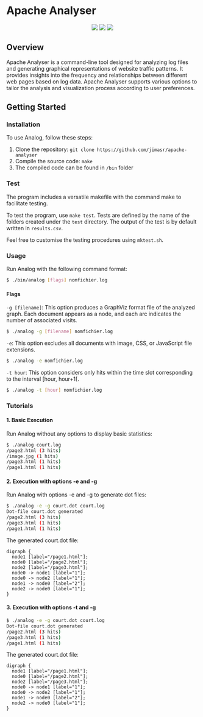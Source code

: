 # Apache Analyser

<p align="center">
<img src="https://badgen.net/badge/Licence/MIT/green?icon=">
<img src="https://badgen.net/badge/Repository/Github/black?icon=github">
<img src="https://badgen.net/badge/Language/C++/blue?icon=c++">
</p>

## Overview

Apache Analyser is a command-line tool designed for analyzing log files and generating graphical representations of website traffic patterns. It provides insights into the frequency and relationships between different web pages based on log data. Apache Analyser supports various options to tailor the analysis and visualization process according to user preferences.

## Getting Started

### Installation

To use Analog, follow these steps:

1. Clone the repository: `git clone https://github.com/jimasr/apache-analyser`
2. Compile the source code: `make`
3. The compiled code can be found in `/bin` folder

### Test

The program includes a versatile makefile with the command make to facilitate testing.

To test the program, use `make test`. 
Tests are defined by the name of the folders created under the `test` directory. The output of the test is by default written in `results.csv`.

Feel free to customise the testing procedures using `mktest.sh`.

### Usage

Run Analog with the following command format:

```bash
$ ./bin/analog [flags] nomfichier.log
```

#### Flags

`-g [filename]`: This option produces a GraphViz format file of the analyzed graph. Each document appears as a node, and each arc indicates the number of associated visits.

```bash
$ ./analog -g [filename] nomfichier.log
```

`-e`: This option excludes all documents with image, CSS, or JavaScript file extensions.

```bash
$ ./analog -e nomfichier.log
```

`-t hour`: This option considers only hits within the time slot corresponding to the interval [hour, hour+1[.

```bash
$ ./analog -t [hour] nomfichier.log
```

### Tutorials

#### 1. Basic Execution

Run Analog without any options to display basic statistics:

```bash
$ ./analog court.log
/page2.html (3 hits)
/image.jpg (1 hits)
/page3.html (1 hits)
/page1.html (1 hits)
```

#### 2. Execution with options -e and -g

Run Analog with options -e and -g to generate dot files:

```bash
$ ./analog -e -g court.dot court.log
Dot-file court.dot generated
/page2.html (3 hits)
/page3.html (1 hits)
/page1.html (1 hits)
```

The generated court.dot file:

```
digraph {
  node1 [label="/page1.html"];
  node0 [label="/page2.html"];
  node2 [label="/page3.html"];
  node0 -> node1 [label="1"];
  node0 -> node2 [label="1"];
  node1 -> node0 [label="2"];
  node2 -> node0 [label="1"];
}
```

#### 3. Execution with options -t and -g

```bash
$ ./analog -e -g court.dot court.log
Dot-file court.dot generated
/page2.html (3 hits)
/page3.html (1 hits)
/page1.html (1 hits)

```

The generated court.dot file:

```
digraph {
  node1 [label="/page1.html"];
  node0 [label="/page2.html"];
  node2 [label="/page3.html"];
  node0 -> node1 [label="1"];
  node0 -> node2 [label="1"];
  node1 -> node0 [label="2"];
  node2 -> node0 [label="1"];
}
```
